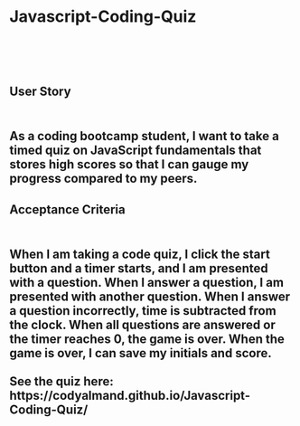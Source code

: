 <h1> Javascript-Coding-Quiz <h1>
<br>
<h2>User Story<h2>
<br>
As a coding bootcamp student,
I want to take a timed quiz on JavaScript fundamentals that stores high scores
so that I can gauge my progress compared to my peers.
<br>
<h2>Acceptance Criteria<h2>
<br>
When I am taking a code quiz, I click the start button and a timer starts, and I am presented with a question.
When I answer a question, I am presented with another question.
When I answer a question incorrectly, time is subtracted from the clock.
When all questions are answered or the timer reaches 0, the game is over.
When the game is over, I can save my initials and score.
<br><br>
See the quiz here:
https://codyalmand.github.io/Javascript-Coding-Quiz/
